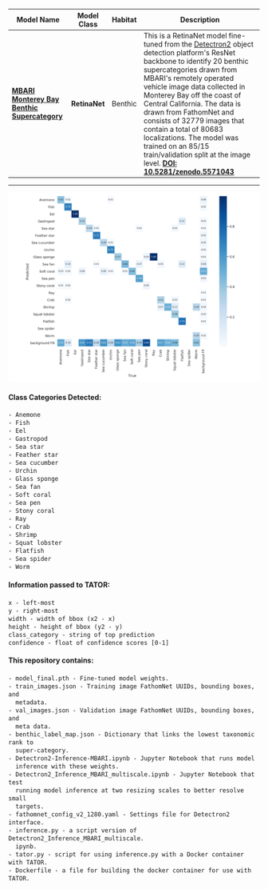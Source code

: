 
|Model Name |Model Class |Habitat |Description |
|-|-|-|-|
|<b>[MBARI Monterey Bay Benthic Supercategory](https://zenodo.org/record/5571043#.YbEUQi1h1TY)</b>|<b>RetinaNet</b>|Benthic|This is a RetinaNet model fine-tuned from the [Detectron2](https://ai.facebook.com/tools/detectron2/) object detection platform's ResNet backbone to identify 20 benthic supercategories drawn from MBARI's remotely operated vehicle image data collected in Monterey Bay off the coast of Central California. The data is drawn from FathomNet and consists of 32779 images that contain a total of 80683 localizations. The model was trained on an 85/15 train/validation split at the image level. <b>[DOI: 10.5281/zenodo.5571043](https://doi.org/10.5281/zenodo.5571043)</b>| 
<hr>

![image](confusion_matrix_norm.png)  
  

#### Class Categories Detected:
~~~
- Anemone
- Fish
- Eel
- Gastropod
- Sea star
- Feather star
- Sea cucumber
- Urchin
- Glass sponge
- Sea fan
- Soft coral
- Sea pen
- Stony coral
- Ray
- Crab
- Shrimp
- Squat lobster
- Flatfish
- Sea spider
- Worm
~~~

#### Information passed to TATOR:
~~~
x - left-most
y - right-most
width - width of bbox (x2 - x)
height - height of bbox (y2 - y)
class_category - string of top prediction
confidence - float of confidence scores [0-1]
~~~



#### This repository contains:
~~~
- model_final.pth - Fine-tuned model weights.
- train_images.json - Training image FathomNet UUIDs, bounding boxes, and 
  metadata.
- val_images.json - Validation image FathomNet UUIDs, bounding boxes, and 
  meta data.
- benthic_label_map.json - Dictionary that links the lowest taxonomic rank to 
  super-category.
- Detectron2-Inference-MBARI.ipynb - Jupyter Notebook that runs model 
  inference with these weights.
- Detectron2_Inference_MBARI_multiscale.ipynb - Jupyter Notebook that test 
  running model inference at two resizing scales to better resolve small 
  targets.
- fathomnet_config_v2_1280.yaml - Settings file for Detectron2 interface.
- inference.py - a script version of Detectron2_Inference_MBARI_multiscale.
  ipynb.
- tator.py - script for using inference.py with a Docker container with TATOR.
- Dockerfile - a file for building the docker container for use with TATOR.
~~~